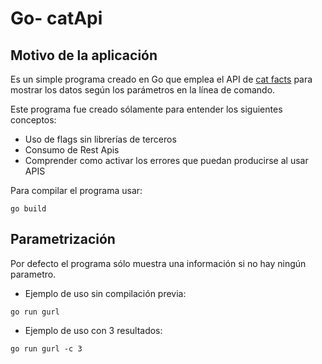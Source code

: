 # Go- catApi

## Motivo de la aplicación

Es un simple programa creado en Go que emplea el API de [cat facts](https://alexwohlbruck.github.io/cat-facts/) para mostrar los datos según los parámetros en la línea de comando.

Este programa fue creado sólamente para entender los siguientes conceptos:

* Uso de flags sin librerías de terceros
* Consumo de Rest Apis
* Comprender como activar los errores que puedan producirse al usar APIS


Para compilar el programa usar: 

`go build`

## Parametrización

Por defecto el programa sólo muestra una información si no hay ningún parametro.

* Ejemplo de uso sin compilación previa:

`go run gurl`

* Ejemplo de uso con 3 resultados:

`go run gurl -c 3`


